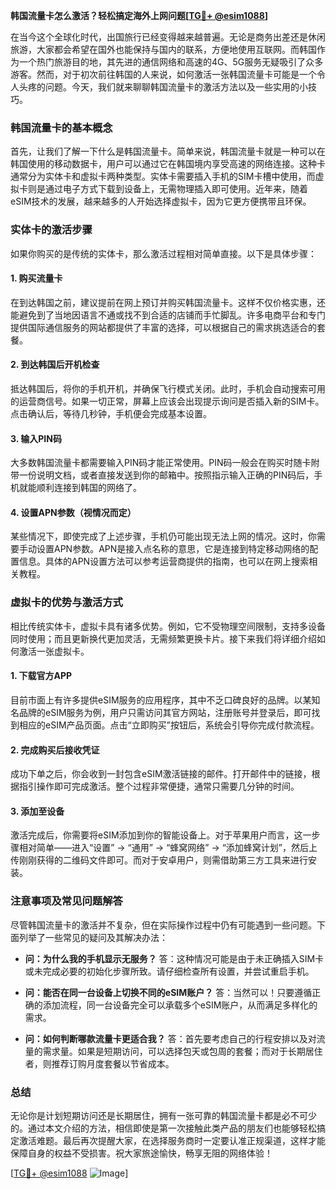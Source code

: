 **韩国流量卡怎么激活？轻松搞定海外上网问题[[TG💪+ @esim1088](https://t.me/s/esim1088)]**

在当今这个全球化时代，出国旅行已经变得越来越普遍。无论是商务出差还是休闲旅游，大家都会希望在国外也能保持与国内的联系，方便地使用互联网。而韩国作为一个热门旅游目的地，其先进的通信网络和高速的4G、5G服务无疑吸引了众多游客。然而，对于初次前往韩国的人来说，如何激活一张韩国流量卡可能是一个令人头疼的问题。今天，我们就来聊聊韩国流量卡的激活方法以及一些实用的小技巧。

### 韩国流量卡的基本概念

首先，让我们了解一下什么是韩国流量卡。简单来说，韩国流量卡就是一种可以在韩国使用的移动数据卡，用户可以通过它在韩国境内享受高速的网络连接。这种卡通常分为实体卡和虚拟卡两种类型。实体卡需要插入手机的SIM卡槽中使用，而虚拟卡则是通过电子方式下载到设备上，无需物理插入即可使用。近年来，随着eSIM技术的发展，越来越多的人开始选择虚拟卡，因为它更方便携带且环保。

### 实体卡的激活步骤

如果你购买的是传统的实体卡，那么激活过程相对简单直接。以下是具体步骤：

#### 1. 购买流量卡
在到达韩国之前，建议提前在网上预订并购买韩国流量卡。这样不仅价格实惠，还能避免到了当地因语言不通或找不到合适的店铺而手忙脚乱。许多电商平台和专门提供国际通信服务的网站都提供了丰富的选择，可以根据自己的需求挑选适合的套餐。

#### 2. 到达韩国后开机检查
抵达韩国后，将你的手机开机，并确保飞行模式关闭。此时，手机会自动搜索可用的运营商信号。如果一切正常，屏幕上应该会出现提示询问是否插入新的SIM卡。点击确认后，等待几秒钟，手机便会完成基本设置。

#### 3. 输入PIN码
大多数韩国流量卡都需要输入PIN码才能正常使用。PIN码一般会在购买时随卡附带一份说明文档，或者直接发送到你的邮箱中。按照指示输入正确的PIN码后，手机就能顺利连接到韩国的网络了。

#### 4. 设置APN参数（视情况而定）
某些情况下，即使完成了上述步骤，手机仍可能出现无法上网的情况。这时，你需要手动设置APN参数。APN是接入点名称的意思，它是连接到特定移动网络的配置信息。具体的APN设置方法可以参考运营商提供的指南，也可以在网上搜索相关教程。

### 虚拟卡的优势与激活方式

相比传统实体卡，虚拟卡具有诸多优势。例如，它不受物理空间限制，支持多设备同时使用；而且更新换代更加灵活，无需频繁更换卡片。接下来我们将详细介绍如何激活一张虚拟卡。

#### 1. 下载官方APP
目前市面上有许多提供eSIM服务的应用程序，其中不乏口碑良好的品牌。以某知名品牌的eSIM服务为例，用户只需访问其官方网站，注册账号并登录后，即可找到相应的eSIM产品页面。点击“立即购买”按钮后，系统会引导你完成付款流程。

#### 2. 完成购买后接收凭证
成功下单之后，你会收到一封包含eSIM激活链接的邮件。打开邮件中的链接，根据指引操作即可完成激活。整个过程非常便捷，通常只需要几分钟的时间。

#### 3. 添加至设备
激活完成后，你需要将eSIM添加到你的智能设备上。对于苹果用户而言，这一步骤相对简单——进入“设置” -> “通用” -> “蜂窝网络” -> “添加蜂窝计划”，然后上传刚刚获得的二维码文件即可。而对于安卓用户，则需借助第三方工具来进行安装。

### 注意事项及常见问题解答

尽管韩国流量卡的激活并不复杂，但在实际操作过程中仍有可能遇到一些问题。下面列举了一些常见的疑问及其解决办法：

- **问：为什么我的手机显示无服务？**
  答：这种情况可能是由于未正确插入SIM卡或未完成必要的初始化步骤所致。请仔细检查所有设置，并尝试重启手机。

- **问：能否在同一台设备上切换不同的eSIM账户？**
  答：当然可以！只要遵循正确的添加流程，同一台设备完全可以承载多个eSIM账户，从而满足多样化的需求。

- **问：如何判断哪款流量卡更适合我？**
  答：首先要考虑自己的行程安排以及对流量的需求量。如果是短期访问，可以选择包天或包周的套餐；而对于长期居住者，则推荐订购月度套餐以节省成本。

### 总结

无论你是计划短期访问还是长期居住，拥有一张可靠的韩国流量卡都是必不可少的。通过本文介绍的方法，相信即使是第一次接触此类产品的朋友们也能够轻松搞定激活难题。最后再次提醒大家，在选择服务商时一定要认准正规渠道，这样才能保障自身的权益不受损害。祝大家旅途愉快，畅享无阻的网络体验！

[[TG💪+ @esim1088](https://t.me/s/esim1088) ![Image](https://i.postimg.cc/4NQfJmqS/Snipaste-2025-05-13-00-14-12.png)]
